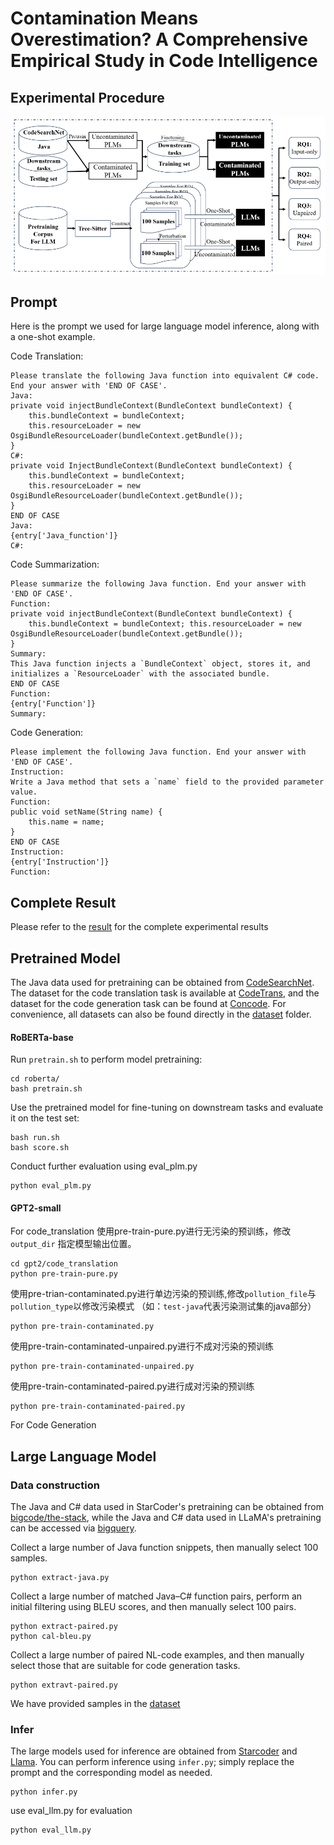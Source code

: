# Contamination Means Overestimation? A Comprehensive Empirical Study in Code Intelligence

## Experimental Procedure
![alt text](overview.png)

## Prompt
Here is the prompt we used for large language model inference, along with a one-shot example.

Code Translation:
```
Please translate the following Java function into equivalent C# code. End your answer with 'END OF CASE'.
Java:
private void injectBundleContext(BundleContext bundleContext) {
    this.bundleContext = bundleContext;
    this.resourceLoader = new OsgiBundleResourceLoader(bundleContext.getBundle());
}         
C#:
private void InjectBundleContext(BundleContext bundleContext) {
    this.bundleContext = bundleContext;
    this.resourceLoader = new OsgiBundleResourceLoader(bundleContext.getBundle());
}
END OF CASE
Java:
{entry['Java_function']}
C#:
```

Code Summarization:
```
Please summarize the following Java function. End your answer with 'END OF CASE'.
Function:
private void injectBundleContext(BundleContext bundleContext) {
    this.bundleContext = bundleContext; this.resourceLoader = new OsgiBundleResourceLoader(bundleContext.getBundle());
}
Summary:
This Java function injects a `BundleContext` object, stores it, and initializes a `ResourceLoader` with the associated bundle.
END OF CASE
Function:
{entry['Function']}
Summary:
```

Code Generation:
```
Please implement the following Java function. End your answer with 'END OF CASE'.
Instruction:
Write a Java method that sets a `name` field to the provided parameter value.
Function:
public void setName(String name) {
    this.name = name;
}
END OF CASE
Instruction:
{entry['Instruction']}
Function:

```

## Complete Result

Please refer to the [result](./result.md) for the complete experimental results

## Pretrained Model
The Java data used for pretraining can be obtained from [CodeSearchNet](https://huggingface.co/datasets/code-search-net/code_search_net/blob/main/data/java.zip). The dataset for the code translation task is available at [CodeTrans](https://github.com/microsoft/CodeXGLUE/tree/main/Code-Code/code-to-code-trans/data), and the dataset for the code generation task can be found at [Concode](https://github.com/microsoft/CodeXGLUE/tree/main/Text-Code/text-to-code/dataset/concode). For convenience, all datasets can also be found directly in the [dataset](./dataset) folder.


#### RoBERTa-base

Run `pretrain.sh` to perform model pretraining:
```shell
cd roberta/
bash pretrain.sh
```
Use the pretrained model for fine-tuning on downstream tasks and evaluate it on the test set:
```shell
bash run.sh
bash score.sh
```
Conduct further evaluation using eval_plm.py
```shell
python eval_plm.py
```


#### GPT2-small

For code_translation
使用pre-train-pure.py进行无污染的预训练，修改 `output_dir` 指定模型输出位置。
```shell
cd gpt2/code_translation
python pre-train-pure.py
```
使用pre-trian-contaminated.py进行单边污染的预训练,修改`pollution_file`与`pollution_type`以修改污染模式 （如：`test-java`代表污染测试集的java部分） 
```shell
python pre-train-contaminated.py
```
使用pre-train-contaminated-unpaired.py进行不成对污染的预训练
```shell
python pre-train-contaminated-unpaired.py
```
使用pre-train-contaminated-paired.py进行成对污染的预训练
```shell
python pre-train-contaminated-paired.py
```

For Code Generation


## Large Language Model

### Data construction
The Java and C# data used in StarCoder's pretraining can be obtained from [bigcode/the-stack](https://huggingface.co/datasets/bigcode/the-stack), while the Java and C# data used in LLaMA's pretraining can be accessed via [bigquery](https://console.cloud.google.com/bigquery?ws=!1m4!1m3!3m2!1sbigquery-public-data!2sgithub_repos).


Collect a large number of Java function snippets, then manually select 100 samples.
```shell
python extract-java.py
```
Collect a large number of matched Java–C# function pairs, perform an initial filtering using BLEU scores, and then manually select 100 pairs.
```shell
python extract-paired.py
python cal-bleu.py
```
Collect a large number of paired NL-code examples, and then manually select those that are suitable for code generation tasks.
```shell
python extravt-paired.py
```

We have provided samples in the [dataset](./dataset)

### Infer

The large models used for inference are obtained from [Starcoder](https://huggingface.co/bigcode/starcoderbase) and [Llama](https://huggingface.co/alexl83/LLaMA-33B-HF). You can perform inference using `infer.py`; simply replace the prompt and the corresponding model as needed.
```shell
python infer.py
```
use eval_llm.py for evaluation
```shell
python eval_llm.py
```


